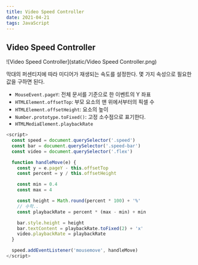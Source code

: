 ```yaml
---
title: Video Speed Controller
date: 2021-04-21
tags: JavaScript
---
```


## Video Speed Controller

![Video Speed Controller](static/Video Speed Controller.png)

막대의 퍼센티지에 따라 미디어가 재생되는 속도를 설정한다. 몇 가지 속성으로 필요한 값을 구하면 된다.

- `MouseEvent.pageY`: 전체 문서를 기준으로 한 이벤트의 Y 좌표
- `HTMLElement.offsetTop`: 부모 요소의 맨 위에서부터의 픽셀 수
- `HTMLElement.offsetHeight`: 요소의 높이
- `Number.prototype.toFixed()`: 고정 소수점으로 표기한다.
- `HTMLMediaElement.playbackRate`

```javascript
<script>
  const speed = document.querySelector('.speed')
  const bar = document.querySelector('.speed-bar')
  const video = document.querySelector('.flex')

  function handleMove(e) {
    const y = e.pageY - this.offsetTop
    const percent = y / this.offsetHeight

    const min = 0.4
    const max = 4

    const height = Math.round(percent * 100) + '%'
    // 수학..
    const playbackRate = percent * (max - min) + min

    bar.style.height = height
    bar.textContent = playbackRate.toFixed(2) + 'x'
    video.playbackRate = playbackRate
  }

  speed.addEventListener('mousemove', handleMove)
</script>
```

